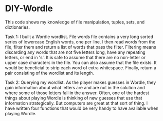 # DIY-Wordle

This code shows my knowledge of file manipulation, tuples, sets, and dictionaries.

Task 1: I built a Wordle wordlist. File words file contains a very long sorted series of lowercase English words, one per line. I then read words from the file, filter them and return a list of words that pass the filter. Filtering means discarding any words that are not five letters long, have any repeating letters, or end in 's'. It is safe to assume that there are no non-letter or upper case characters in the file. You can also assume that the file exists. It would be beneficial to strip each word of extra whitespace. Finally, return a pair consisting of the wordlist and its length.

Task 2: Querying my wordlist. As the player makes guesses in Wordle, they gain information about what letters are and are not in the solution and where some of those letters fall in the answer. Often, one of the hardest things about playing Wordle is thinking of new guesses that use that information strategically. But computers are great at that sort of thing. I have written four functions that would be very handy to have available when playing Wordle.
